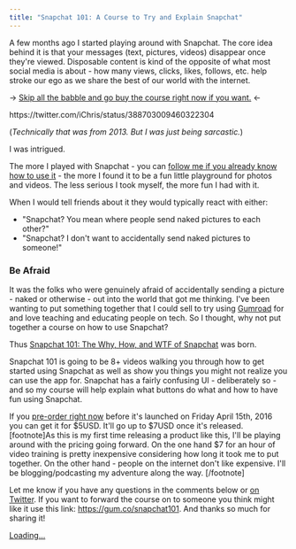 ```yaml
---
title: "Snapchat 101: A Course to Try and Explain Snapchat"
---
```

<p>A few months ago I started playing around with Snapchat. The core idea behind it is that your messages (text, pictures, videos) disappear once they're viewed. Disposable content is kind of the opposite of what most social media is about - how many views, clicks, likes, follows, etc. help stroke our ego as we share the best of our world with the internet.</p>
<p>-> <a href="https://gum.co/snapchat101">Skip all the babble and go buy the course right now if you want.</a> &lt;-</p>
<p>https://twitter.com/iChris/status/388703009460322304</p>
<p>(<em>Technically that was from 2013. But I was just being sarcastic.</em>)</p>
<p>I was intrigued.</p>
<p>The more I played with Snapchat - you can <a href="http://snapchat.com/add/ichris306">follow me if you already know how to use it</a> - the more I found it to be a fun little playground for photos and videos. The less serious I took myself, the more fun I had with it.</p>
<p>When I would tell friends about it they would typically react with either:</p>
<ul>
<li>"Snapchat? You mean where people send naked pictures to each other?"</li>
<li>"Snapchat? I don't want to accidentally send naked pictures to someone!"</li>
</ul>
<h3>Be Afraid</h3>
<p>It was the folks who were genuinely afraid of accidentally sending a picture - naked or otherwise - out into the world that got me thinking. I've been wanting to put something together that I could sell to try using <a href="https://gumroad.com">Gumroad</a> for and love teaching and educating people on tech. So I thought, why not put together a course on how to use Snapchat?</p>
<p>Thus <a href="https://gum.co/snapchat101">Snapchat 101: The Why, How, and WTF of Snapchat</a> was born.</p>
<p>Snapchat 101 is going to be 8+ videos walking you through how to get started using Snapchat as well as show you things you might not realize you can use the app for. Snapchat has a fairly confusing UI - deliberately so - and so my course will help explain what buttons do what and how to have fun using Snapchat.</p>
<p>If you <a href="https://gum.co/snapchat101">pre-order right now</a> before it's launched on Friday April 15th, 2016 you can get it for $5USD. It'll go up to $7USD once it's released. [footnote]As this is my first time releasing a product like this, I'll be playing around with the pricing going forward. On the one hand $7 for an hour of video training is pretty inexpensive considering how long it took me to put together. On the other hand - people on the internet don't like expensive. I'll be blogging/podcasting my adventure along the way. [/footnote]</p>
<p>Let me know if you have any questions in the comments below or <a href="https://twitter.com/ichris">on Twitter</a>. If you want to forward the course on to someone you think might like it use this link: <a href="https://gum.co/snapchat101">https://gum.co/snapchat101</a>. And thanks so much for sharing it!</p>
<p><script src="https://gumroad.com/js/gumroad-embed.js"></script></p>
<div class="gumroad-product-embed" data-gumroad-product-id="snapchat101" data-outbound-embed="true"><a href="https://gumroad.com/l/snapchat101">Loading...</a></div>
